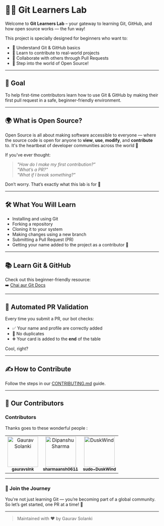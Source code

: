 # 👨‍💻 Git Learners Lab

Welcome to **Git Learners Lab** – your gateway to learning Git, GitHub, and how open source works — the fun way!

This project is specially designed for beginners who want to:

- 🧠 Understand Git & GitHub basics  
- 🔧 Learn to contribute to real-world projects  
- 🤝 Collaborate with others through Pull Requests  
- 🚀 Step into the world of Open Source!  

---

## 🎯 Goal

To help first-time contributors learn how to use Git & GitHub by making their first pull request in a safe, beginner-friendly environment.

---

## 🌍 What is Open Source?

Open Source is all about making software accessible to everyone — where the source code is open for anyone to **view**, **use**, **modify**, and **contribute** to. It's the heartbeat of developer communities across the world 💖

If you've ever thought:  
> _"How do I make my first contribution?"_  
> _"What’s a PR?"_  
> _"What if I break something?"_  

Don’t worry. That’s exactly what this lab is for 💪

---

## 🛠 What You Will Learn

- Installing and using Git  
- Forking a repository  
- Cloning it to your system  
- Making changes using a new branch  
- Submitting a Pull Request (PR)  
- Getting your name added to the project as a contributor 🌟  

---

## 📚 Learn Git & GitHub

Check out this beginner-friendly resource:  
➡️ [Chai aur Git Docs](https://docs.chaicode.com/youtube/chai-aur-git/introduction/)

---

## 🤖 Automated PR Validation

Every time you submit a PR, our bot checks:
- ✅ Your name and profile are correctly added  
- 🚫 No duplicates  
- ➕ Your card is added to the **end** of the table  

Cool, right?

---

## ✍️ How to Contribute

Follow the steps in our [CONTRIBUTING.md](CONTRIBUTING.md) guide.

---

## 💖 Our Contributors

### Contributors  

Thanks goes to these wonderful people :

<!-- ALL-CONTRIBUTORS-LIST:START - Do not remove or modify this section -->
<!-- prettier-ignore-start -->
<!-- markdownlint-disable -->
<table>
    <tbody>
        <tr>
            <td align="center">
                <a href="https://github.com/gauravslnk/">
                    <img src="https://avatars.githubusercontent.com/u/92677309?v=4" width="100px;" alt="Gaurav Solanki" />
                    <br />
                    <sub><b>gauravslnk</b></sub>
                </a>
            </td>
            <!-- Add new entries below this line by editing README.md -->
            <td align="center">
                <a href="https://github.com/sharmaansh0611">
                    <img src="https://avatars.githubusercontent.com/u/148381788?v=4" width="100px;" alt="Dipanshu Sharma" />
                    <br />
                    <sub><b>sharmaansh0611</b></sub>
                </a>
            </td>
            <!-- Add new entries below this line by editing README.md -->
            <td align="center">
                <a href="https://github.com/sudo-DuskWind">
                    <img src="https://avatars.githubusercontent.com/u/216082456?v=4" width="100px;" alt="DuskWind" />
                    <br />
                    <sub><b>sudo-DuskWind</b></sub>
                </a>
            </td>
            <!-- Add new entries below this line by editing README.md -->
            <!-- Add new entries above this line by editing README.md -->
        </tr>
    </tbody>
</table>
<!-- markdownlint-enable -->
<!-- prettier-ignore-end -->
<!-- ALL-CONTRIBUTORS-LIST:END -->

---

### 🧠 Join the Journey

You're not just learning Git — you’re becoming part of a global community.  
So let’s get started, one PR at a time! 🎯

---

> Maintained with ❤️ by Gaurav Solanki
